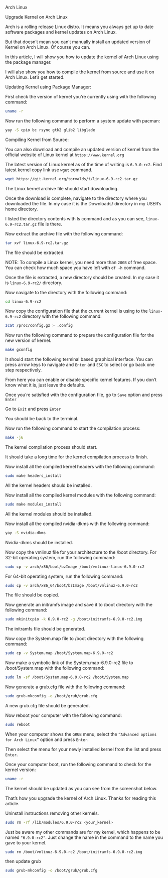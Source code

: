 Arch Linux

Upgrade Kernel on Arch Linux

Arch is a rolling release Linux distro. It means you always get up to date software packages and kernel updates on Arch Linux. 

But that doesn’t mean you can’t manually install an updated version of Kernel on Arch Linux. Of course you can.

In this article, I will show you how to update the kernel of Arch Linux using the package manager. 

I will also show you how to compile the kernel from source and use it on Arch Linux. Let’s get started.

Updating Kernel using Package Manager:

First check the version of kernel you’re currently using with the following command:
```bash
uname -r
```
Now run the following command to perform a system update with pacman:
```bash
yay -S cpio bc rsync gtk2 glib2 libglade
```
Compiling Kernel from Source:

You can also download and compile an updated version of kernel from the official website of Linux kernel at `https://www.kernel.org`

The latest version of Linux kernel as of the time of writing is `6.9.0-rc2`. Find latest kernel copy link use `wget` command.
```bash
wget https://git.kernel.org/torvalds/t/linux-6.9-rc2.tar.gz
```
The Linux kernel archive file should start downloading.

Once the download is complete, navigate to the directory where you downloaded the file. In my case it is the Downloads/ directory in my USER’s home directory.

I listed the directory contents with ls command and as you can see, `linux-6.9-rc2.tar.gz` file is there.

Now extract the archive file with the following command:
```bash
tar xvf linux-6.9-rc2.tar.gz
```
The file should be extracted.

NOTE: To compile a Linux kernel, you need more than `20GB` of free space. You can check how much space you have left with `df -h` command.

Once the file is extracted, a new directory should be created. In my case it is `linux-6.9-rc2/` directory.

Now navigate to the directory with the following command:
```bash
cd linux-6.9-rc2
```
Now copy the configuration file that the current kernel is using to the `linux-6.9-rc2` directory with the following command:
```bash
zcat /proc/config.gz > .config
```
Now run the following command to prepare the configuration file for the new version of kernel.
```bash
make gconfig
```
It should start the following terminal based graphical interface. You can press arrow keys to navigate and `Enter` and `ESC` to select or go back one step respectively.

From here you can enable or disable specific kernel features. If you don’t know what it is, just leave the defaults.

Once you’re satisfied with the configuration file, go to `Save` option and press `Enter`

Go to `Exit` and press `Enter`

You should be back to the terminal.

Now run the following command to start the compilation process:
```bash
make -j6
```
The kernel compilation process should start.

It should take a long time for the kernel compilation process to finish.

Now install all the compiled kernel headers with the following command:
```bash
sudo make headers_install
```
All the kernel headers should be installed.

Now install all the compiled kernel modules with the following command:
```bash
sudo make modules_install
```
All the kernel modules should be installed.

Now install all the compiled nvidia-dkms with the following command:
```bash
yay -S nvidia-dkms
```
Nvidia-dkms should be installed.

Now copy the vmlinuz file for your architecture to the /boot directory. For 32-bit operating system, run the following command:
```bash
sudo cp -v arch/x86/boot/bzImage /boot/vmlinuz-linux-6.9.0-rc2
```
For 64-bit operating system, run the following command:
```bash
sudo cp -v arch/x86_64/boot/bzImage /boot/vmlinuz-6.9.0-rc2
```
The file should be copied.

Now generate an initramfs image and save it to /boot directory with the following command:
```bash
sudo mkinitcpio -k 6.9.0-rc2 -g /boot/initramfs-6.9.0-rc2.img
```
The initramfs file should be generated.

Now copy the System.map file to /boot directory with the following command:
```bash
sudo cp -v System.map /boot/System.map-6.9.0-rc2
```
Now make a symbolic link of the System.map-6.9.0-rc2 file to /boot/System.map with the following command:
```bash
sudo ln -sf /boot/System.map-6.9.0-rc2 /boot/System.map
```
Now generate a grub.cfg file with the following command:
```bash
sudo grub-mkconfig -o /boot/grub/grub.cfg
```
A new grub.cfg file should be generated.

Now reboot your computer with the following command:
```bash
sudo reboot
```
When your computer shows the `GRUB` menu, select the `“Advanced options for Arch Linux”` option and press `Enter`.

Then select the menu for your newly installed kernel from the list and press `Enter`.

Once your computer boot, run the following command to check for the kernel version:
```bash
uname -r
```
The kernel should be updated as you can see from the screenshot below.

That’s how you upgrade the kernel of Arch Linux. Thanks for reading this article.


Uninstall instructions removing other kernels.
```bash
sudo rm -rf /lib/modules/6.9.0-rc2 <your_kernel>
```
Just be aware my other commands are for my kernel, which happens to be named `"6.9.0-rc2"`. Just change the name in the command to the name you gave to your kernel.
```bash
sudo rm /boot/vmlinuz-6.9.0-rc2 /boot/initramfs-6.9.0-rc2.img
```
then update grub
```bash
sudo grub-mkconfig -o /boot/grub/grub.cfg
```
